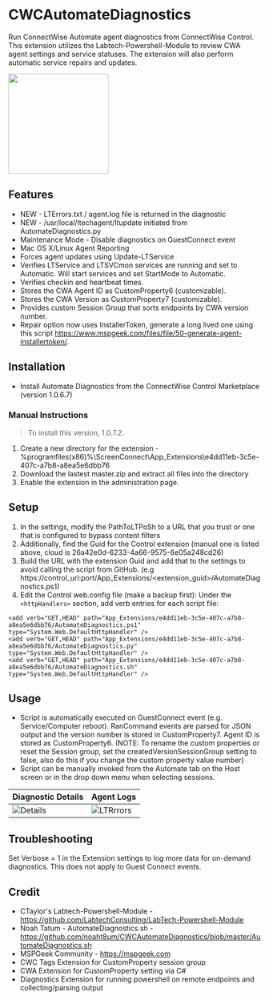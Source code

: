 # CWCAutomateDiagnostics
Run ConnectWise Automate agent diagnostics from ConnectWise Control. This extension utilizes the Labtech-Powershell-Module to review CWA agent settings and service statuses. The extension will also perform automatic service repairs and updates.

<img src="https://raw.githubusercontent.com/johnduprey/CWCAutomateDiagnostics/master/Promote.png" width="200" />

## Features
- NEW - LTErrors.txt / agent.log file is returned in the diagnostic
- NEW - /usr/local/ltechagent/ltupdate initiated from AutomateDiagnostics.py
- Maintenance Mode - Disable diagnostics on GuestConnect event
- Mac OS X/Linux Agent Reporting
- Forces agent updates using Update-LTService
- Verifies LTService and LTSVCmon services are running and set to Automatic. Will start services and set StartMode to Automatic.
- Verifies checkin and heartbeat times.
- Stores the CWA Agent ID as CustomProperty6 (customizable).
- Stores the CWA Version as CustomProperty7 (customizable).
- Provides custom Session Group that sorts endpoints by CWA version number.
- Repair option now uses InstallerToken, generate a long lived one using this script https://www.mspgeek.com/files/file/50-generate-agent-installertoken/.

## Installation
- Install Automate Diagnostics from the ConnectWise Control Marketplace (version 1.0.6.7)

### Manual Instructions
> To install this version, 1.0.7.2:
1. Create a new directory for the extension - %programfiles(x86)%\ScreenConnect\App_Extensions\e4dd11eb-3c5e-407c-a7b8-a8ea5e6dbb76
2. Download the lastest master.zip and extract all files into the directory 
3. Enable the extension in the administration page.

## Setup
1. In the settings, modify the PathToLTPoSh to a URL that you trust or one that is configured to bypass content filters
2. Additionally, find the Guid for the Control extension (manual one is listed above, cloud is 26a42e0d-6233-4a66-9575-6e05a248cd26)
3. Build the URL with the extension Guid and add that to the settings to avoid calling the script from GitHub. (e.g https://control_url:port/App_Extensions/<extension_guid>/AutomateDiagnostics.ps1)
4. Edit the Control web.config file (make a backup first): Under the `<httpHandlers>` section, add verb entries for each script file:

```
<add verb="GET,HEAD" path="App_Extensions/e4dd11eb-3c5e-407c-a7b8-a8ea5e6dbb76/AutomateDiagnostics.ps1" type="System.Web.DefaultHttpHandler" />
<add verb="GET,HEAD" path="App_Extensions/e4dd11eb-3c5e-407c-a7b8-a8ea5e6dbb76/AutomateDiagnostics.py" type="System.Web.DefaultHttpHandler" />
<add verb="GET,HEAD" path="App_Extensions/e4dd11eb-3c5e-407c-a7b8-a8ea5e6dbb76/AutomateDiagnostics.sh" type="System.Web.DefaultHttpHandler" />
```

## Usage
- Script is automatically executed on GuestConnect event (e.g. Service/Computer reboot). RanCommand events are parsed for JSON output and the version number is stored in CustomProperty7. Agent ID is stored as CustomProperty6. (NOTE: To rename the custom properties or reset the Session group, set the createdVersionSessionGroup setting to false, also do this if you change the custom property value number)
- Script can be manually invoked from the Automate tab on the Host screen or in the drop down menu when selecting sessions.

| Diagnostic Details  | Agent Logs |
| ------------- | ------------- |
| ![Details](https://user-images.githubusercontent.com/41485711/212806555-2bdc37d4-2103-478a-b502-4fccdde487e8.png) | ![LTRrrors](https://user-images.githubusercontent.com/41485711/212806625-1f95e9a1-3c16-489b-9219-5a90a36a4f3f.png) |


## Troubleshooting
Set Verbose = 1 in the Extension settings to log more data for on-demand diagnostics. This does not apply to Guest Connect events.

## Credit
- CTaylor's Labtech-Powershell-Module - https://github.com/LabtechConsulting/LabTech-Powershell-Module
- Noah Tatum - AutomateDiagnostics.sh - https://github.com/noaht8um/CWCAutomateDiagnostics/blob/master/AutomateDiagnostics.sh
- MSPGeek Community - https://mspgeek.com 
- CWC Tags Extension for CustomProperty session group
- CWA Extension for CustomProperty setting via C#
- Diagnostics Extension for running powershell on remote endpoints and collecting/parsing output
